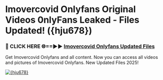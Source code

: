 # Imovercovid Onlyfans Original Videos 0nlyFans Leaked - Files Updated! ({hju678})

<h3>🔴 CLICK HERE 🌐==►► <a href="https://tinyurl.com/ms9xzufz" rel="nofollow">Imovercovid Onlyfans Updated Files</a></h3>

Get Imovercovid Onlyfans and all content. Now you can access all videos and pictures of Imovercovid Onlyfans. New Updated Files 2025!

[![{hju678}](https://i.imgur.com/PQ7UWWw.gif)](https://tinyurl.com/ms9xzufz)